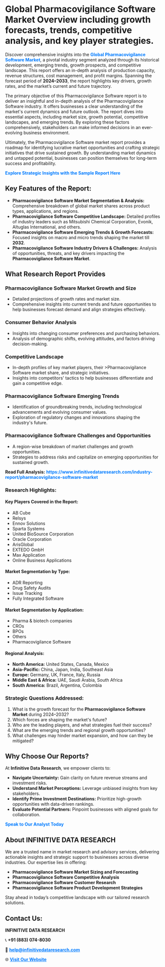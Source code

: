 <h1>Global Pharmacovigilance Software Market Overview including growth forecasts, trends, competitive analysis, and key player strategies.</h1>
<p>
Discover comprehensive insights into the 
<a href="https://www.infinitivedataresearch.com/industry-report/pharmacovigilance-software-market" rel="dofollow" style="color: #007BFF; text-decoration: none;"><strong>Global Pharmacovigilance Software Market</strong></a>, a pivotal industry segment analyzed through its historical development, emerging trends, growth prospects, and competitive landscape. This report offers an in-depth analysis of production capacity, revenue structures, cost management, and profit margins. Spanning the forecast period of <strong>2024–2033</strong>, the report highlights key drivers, growth rates, and the market’s current and future trajectory.
</p>
<p>
The primary objective of this Pharmacovigilance Software report is to deliver an insightful and in-depth analysis of the Pharmacovigilance Software industry. It offers businesses a clear understanding of the market's current dynamics and future outlook. The report dives into essential aspects, including market size, growth potential, competitive landscapes, and emerging trends. By exploring these factors comprehensively, stakeholders can make informed decisions in an ever-evolving business environment.
</p>
<p>
Ultimately, the Pharmacovigilance Software market report provides a roadmap for identifying lucrative market opportunities and crafting strategic initiatives that drive sustained growth. By understanding market dynamics and untapped potential, businesses can position themselves for long-term success and profitability.
</p>
<p>
<a href="https://www.infinitivedataresearch.com/request-sample/reportId=103481" style="color: #007BFF; text-decoration: none;"><strong>Explore Strategic Insights with the Sample Report Here</strong></a>
</p>

<h2>Key Features of the Report:</h2>
<ul>
<li><strong>Pharmacovigilance Software Market Segmentation & Analysis:</strong> Comprehensive breakdown of global market shares across product types, applications, and regions.</li>
<li><strong>Pharmacovigilance Software Competitive Landscape:</strong> Detailed profiles of industry leaders such as Mitsubishi Chemical Corporation, Evonik, Altuglas International, and others.</li>
<li><strong>Pharmacovigilance Software Emerging Trends & Growth Forecasts:</strong> Focused insights on macro and micro trends shaping the market till <strong>2032</strong>.</li>
<li><strong>Pharmacovigilance Software Industry Drivers & Challenges:</strong> Analysis of opportunities, threats, and key drivers impacting the <strong>Pharmacovigilance Software Market</strong>.</li>
</ul>

<h2>What Research Report Provides</h2>
<h3>Pharmacovigilance Software Market Growth and Size</h3>
<ul>
<li>Detailed projections of growth rates and market size.</li>
<li>Comprehensive insights into current trends and future opportunities to help businesses forecast demand and align strategies effectively.</li>
</ul>

<h3>Consumer Behavior Analysis</h3>
<ul>
<li>Insights into changing consumer preferences and purchasing behaviors.</li>
<li>Analysis of demographic shifts, evolving attitudes, and factors driving decision-making.</li>
</ul>

<h3>Competitive Landscape</h3>
<ul>
<li>In-depth profiles of key market players, their >Pharmacovigilance Software market share, and strategic initiatives.</li>
<li>Insights into competitors' tactics to help businesses differentiate and gain a competitive edge.</li>
</ul>

<h3>Pharmacovigilance Software Emerging Trends</h3>
<ul>
<li>Identification of groundbreaking trends, including technological advancements and evolving consumer values.</li>
<li>Exploration of regulatory changes and innovations shaping the industry's future.</li>
</ul>

<h3>Pharmacovigilance Software Challenges and Opportunities</h3>
<ul>
<li>A region-wise breakdown of market challenges and growth opportunities.</li>
<li>Strategies to address risks and capitalize on emerging opportunities for sustained growth.</li>
</ul>
<p><strong>Read Full Analysis:</strong> <a href="https://www.infinitivedataresearch.com/industry-report/pharmacovigilance-software-market" rel="dofollow" style="color: #007BFF; text-decoration: none;"><strong>https://www.infinitivedataresearch.com/industry-report/pharmacovigilance-software-market</strong></a></p>
<h3>Research Highlights:</h3>
<h4>Key Players Covered in the Report:</h4>
<ul><li>AB Cube</li><li>Relsys</li><li>Ennov Solutions</li><li>Sparta Systems</li><li>United BioSource Corporation</li><li>Oracle Corporation</li><li>ArisGlobal</li><li>EXTEDO GmbH</li><li>Max Application</li><li>Online Business Applications</li></ul>
<h4>Market Segmentation by Type:</h4>
<ul><li>ADR Reporting</li><li>Drug Safety Audits</li><li>Issue Tracking</li><li>Fully Integrated Software</li></ul>
<h4>Market Segmentation by Application:</h4>
<ul><li>Pharma &amp; biotech companies</li><li>CROs</li><li>BPOs</li><li>Others</li><li>Pharmacovigilance Software</li></ul>

<h4>Regional Analysis:</h4>
<ul>
<li><strong>North America:</strong> United States, Canada, Mexico</li>
<li><strong>Asia-Pacific:</strong> China, Japan, India, Southeast Asia</li>
<li><strong>Europe:</strong> Germany, UK, France, Italy, Russia</li>
<li><strong>Middle East & Africa:</strong> UAE, Saudi Arabia, South Africa</li>
<li><strong>South America:</strong> Brazil, Argentina, Colombia</li>
</ul>

<h3>Strategic Questions Addressed:</h3>
<ol>
<li>What is the growth forecast for the <strong>Pharmacovigilance Software Market</strong> during 2024–2032?</li>
<li>Which forces are shaping the market's future?</li>
<li>Who are the leading players, and what strategies fuel their success?</li>
<li>What are the emerging trends and regional growth opportunities?</li>
<li>What challenges may hinder market expansion, and how can they be mitigated?</li>
</ol>

<h2>Why Choose Our Reports?</h2>
<p>At <strong>Infinitive Data Research</strong>, we empower clients to:</p>
<ul>
<li><strong>Navigate Uncertainty:</strong> Gain clarity on future revenue streams and investment risks.</li>
<li><strong>Understand Market Perceptions:</strong> Leverage unbiased insights from key stakeholders.</li>
<li><strong>Identify Prime Investment Destinations:</strong> Prioritize high-growth opportunities with data-driven rankings.</li>
<li><strong>Evaluate Potential Partners:</strong> Pinpoint businesses with aligned goals for collaboration.</li>
</ul>
<p><a href="https://www.infinitivedataresearch.com/industry-report/pharmacovigilance-software-market" rel="dofollow" style="color: #007BFF; text-decoration: none;"><strong>Speak to Our Analyst Today</strong></a></p>

<h2>About INFINITIVE DATA RESEARCH</h2>
<p>We are a trusted name in market research and advisory services, delivering actionable insights and strategic support to businesses across diverse industries. Our expertise lies in offering:</p>
<ul>
<li><strong>Pharmacovigilance Software Market Sizing and Forecasting</strong></li>
<li><strong>Pharmacovigilance Software Competitive Analysis</strong></li>
<li><strong>Pharmacovigilance Software Customer Research</strong></li>
<li><strong>Pharmacovigilance Software Product Development Strategies</strong></li>
</ul>
<p>Stay ahead in today’s competitive landscape with our tailored research solutions.</p>

<h2>Contact Us:</h2>
<p><strong>INFINITIVE DATA RESEARCH</strong></p>
<p>📞 <strong>+91 (883) 074-8030</strong></p>
<p>📧 <strong><a href="mailto:help@infinitivedataresearch.com" style="color: #007BFF;">help@infinitivedataresearch.com</a></strong></p>
<p>🌐 <strong><a href="https://www.infinitivedataresearch.com" rel="dofollow" style="color: #007BFF;">Visit Our Website</a></strong></p>